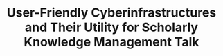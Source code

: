 ---
dateStart: 2007-12-13
dateEnd:
title: "User-Friendly Cyberinfrastructures and Their Utility for Scholarly Knowledge Management Talk"
venue: "OCI, NSF"
organizer:
credit:
city: "Washington, DC"
state:
country: USA
pdfLink:
venueImages:
---